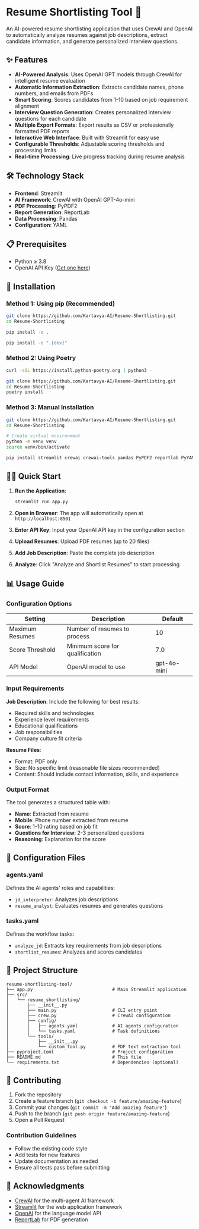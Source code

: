 # Resume Shortlisting Tool 🚀
An AI-powered resume shortlisting application that uses CrewAI and OpenAI to automatically analyze resumes against job descriptions, extract candidate information, and generate personalized interview questions.

## ✨ Features
- **AI-Powered Analysis**: Uses OpenAI GPT models through CrewAI for intelligent resume evaluation
- **Automatic Information Extraction**: Extracts candidate names, phone numbers, and emails from PDFs
- **Smart Scoring**: Scores candidates from 1-10 based on job requirement alignment
- **Interview Question Generation**: Creates personalized interview questions for each candidate
- **Multiple Export Formats**: Export results as CSV or professionally formatted PDF reports
- **Interactive Web Interface**: Built with Streamlit for easy use
- **Configurable Thresholds**: Adjustable scoring thresholds and processing limits
- **Real-time Processing**: Live progress tracking during resume analysis

## 🛠️ Technology Stack
- **Frontend**: Streamlit
- **AI Framework**: CrewAI with OpenAI GPT-4o-mini
- **PDF Processing**: PyPDF2
- **Report Generation**: ReportLab
- **Data Processing**: Pandas
- **Configuration**: YAML

## 📋 Prerequisites
- Python ≥ 3.8
- OpenAI API Key ([Get one here](https://platform.openai.com/account/api-keys))

## 🚀 Installation

### Method 1: Using pip (Recommended)

```bash
git clone https://github.com/Kartavya-AI/Resume-Shortlisting.git
cd Resume-Shortlisting

pip install -e .

pip install -e ".[dev]"
```

### Method 2: Using Poetry

```bash
curl -sSL https://install.python-poetry.org | python3 -

git clone https://github.com/Kartavya-AI/Resume-Shortlisting.git
cd Resume-Shortlisting
poetry install
```

### Method 3: Manual Installation

```bash
git clone https://github.com/Kartavya-AI/Resume-Shortlisting.git
cd Resume-Shortlisting

# Create virtual environment
python -m venv venv
source venv/bin/activate

pip install streamlit crewai crewai-tools pandas PyPDF2 reportlab PyYAML pydantic openai
```

## 🏃‍♂️ Quick Start

1. **Run the Application**:
   ```bash
   streamlit run app.py
   ```

2. **Open in Browser**: The app will automatically open at `http://localhost:8501`

3. **Enter API Key**: Input your OpenAI API key in the configuration section

4. **Upload Resumes**: Upload PDF resumes (up to 20 files)

5. **Add Job Description**: Paste the complete job description

6. **Analyze**: Click "Analyze and Shortlist Resumes" to start processing

## 📊 Usage Guide

### Configuration Options

| Setting | Description | Default |
|---------|-------------|---------|
| Maximum Resumes | Number of resumes to process | 10 |
| Score Threshold | Minimum score for qualification | 7.0 |
| API Model | OpenAI model to use | gpt-4o-mini |

### Input Requirements

**Job Description**: Include the following for best results:
- Required skills and technologies
- Experience level requirements
- Educational qualifications
- Job responsibilities
- Company culture fit criteria

**Resume Files**:
- Format: PDF only
- Size: No specific limit (reasonable file sizes recommended)
- Content: Should include contact information, skills, and experience

### Output Format

The tool generates a structured table with:
- **Name**: Extracted from resume
- **Mobile**: Phone number extracted from resume
- **Score**: 1-10 rating based on job fit
- **Questions for Interview**: 2-3 personalized questions
- **Reasoning**: Explanation for the score

## 🔧 Configuration Files

### agents.yaml
Defines the AI agents' roles and capabilities:
- `jd_interpreter`: Analyzes job descriptions
- `resume_analyst`: Evaluates resumes and generates questions

### tasks.yaml
Defines the workflow tasks:
- `analyze_jd`: Extracts key requirements from job descriptions
- `shortlist_resumes`: Analyzes and scores candidates

## 📁 Project Structure

```
resume-shortlisting-tool/
├── app.py                              # Main Streamlit application
├── src/
│   └── resume_shortlisting/
│       ├── __init__.py
│       ├── main.py                     # CLI entry point
│       ├── crew.py                     # CrewAI configuration
│       ├── config/
│       │   ├── agents.yaml             # AI agents configuration
│       │   └── tasks.yaml              # Task definitions
│       └── tools/
│           ├── __init__.py
│           └── custom_tool.py          # PDF text extraction tool
├── pyproject.toml                      # Project configuration
├── README.md                           # This file
└── requirements.txt                    # Dependencies (optional)
```

## 🤝 Contributing

1. Fork the repository
2. Create a feature branch (`git checkout -b feature/amazing-feature`)
3. Commit your changes (`git commit -m 'Add amazing feature'`)
4. Push to the branch (`git push origin feature/amazing-feature`)
5. Open a Pull Request

### Contribution Guidelines
- Follow the existing code style
- Add tests for new features
- Update documentation as needed
- Ensure all tests pass before submitting


## 🙏 Acknowledgments

- [CrewAI](https://crewai.com/) for the multi-agent AI framework
- [Streamlit](https://streamlit.io/) for the web application framework
- [OpenAI](https://openai.com/) for the language model API
- [ReportLab](https://www.reportlab.com/) for PDF generation

